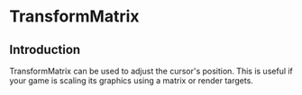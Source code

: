 # TransformMatrix

## Introduction

TransformMatrix can be used to adjust the cursor's position. This is useful if your game is scaling its graphics using a matrix or render targets.
